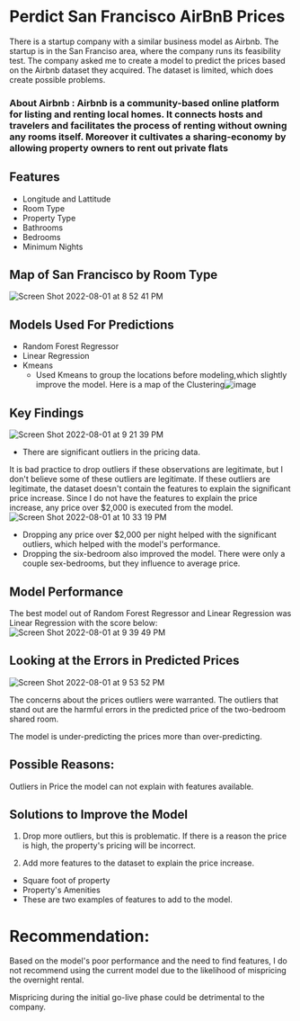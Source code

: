 
# Perdict San Francisco AirBnB Prices

There is a startup company with a similar business model as Airbnb. The startup is in the San Franciso area, where the company runs its feasibility test.
The company asked me to create a model to predict the prices based on the Airbnb dataset they acquired. The dataset is limited, which does create possible problems. 

### About Airbnb : Airbnb is a community-based online platform for listing and renting local homes. It connects hosts and travelers and facilitates the process of renting without owning any rooms itself. Moreover it cultivates a sharing-economy by allowing property owners to rent out private flats


## Features

- Longitude and Lattitude 
- Room Type 
- Property Type
- Bathrooms
- Bedrooms
- Minimum Nights 

## Map of San Francisco by Room Type

![Screen Shot 2022-08-01 at 8 52 41 PM](https://user-images.githubusercontent.com/104875604/182275678-8e160fd8-203c-4268-8631-8a8f1f1ec4d0.png)

## Models Used For Predictions
- Random Forest Regressor
- Linear Regression
- Kmeans 
    - Used Kmeans to group the locations before modeling,which slightly improve the model. Here is a map of the Clustering![image](https://user-images.githubusercontent.com/104875604/182276896-aba244fa-2cb7-437c-81b9-d75954f2c68e.png)

## Key Findings 
![Screen Shot 2022-08-01 at 9 21 39 PM](https://user-images.githubusercontent.com/104875604/182277876-59e0a7e9-89a1-4937-acd1-134a7ff62145.png)

- There are significant outliers in the pricing data.

It is bad practice to drop outliers if these observations are legitimate, but I don't believe some of these outliers are legitimate. 
If these outliers are legitimate, the dataset doesn't contain the features to explain the significant price increase.
Since I do not have the features to explain the price increase, any price over $2,000 is executed from the model.
![Screen Shot 2022-08-01 at 10 33 19 PM](https://user-images.githubusercontent.com/104875604/182286222-fd779a98-7ebf-495a-ad0d-87adbbc8009e.png)

- Dropping any price over $2,000 per night helped with the significant outliers, which helped with the model's performance. 
- Dropping the six-bedroom also improved the model. There were only a couple sex-bedrooms, but they influence to average price. 

## Model Performance
The best model out of Random Forest Regressor and Linear Regression was Linear Regression with the score below: 
![Screen Shot 2022-08-01 at 9 39 49 PM](https://user-images.githubusercontent.com/104875604/182280048-0bc70876-273e-4cbe-af84-9b813b8f5dc8.png)

## Looking at the Errors in Predicted Prices
![Screen Shot 2022-08-01 at 9 53 52 PM](https://user-images.githubusercontent.com/104875604/182281946-fb35d429-7f1c-441a-afae-e538c90b3358.png)

The concerns about the prices outliers were warranted. The outliers that stand out are the harmful errors in the predicted price of the two-bedroom shared room. 

The model is under-predicting the prices more than over-predicting. 

## Possible Reasons:
Outliers in Price the model can not explain with features available. 

## Solutions to Improve the Model
1. Drop more outliers, but this is problematic. If there is a reason the price is high, the property's pricing will be incorrect. 

2. Add more features to the dataset to explain the price increase. 

- Square foot of property
- Property's Amenities
- These are two examples of features to add to the model. 

# Recommendation:

Based on the model's poor performance and the need to find features, I do not recommend using the current model due to the likelihood of mispricing the overnight rental. 

Mispricing during the initial go-live phase could be detrimental to the company. 
